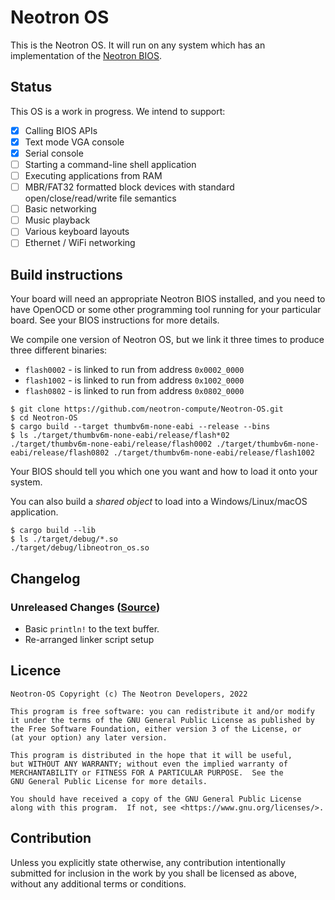 # Neotron OS

This is the Neotron OS. It will run on any system which has an implementation
of the [Neotron BIOS](https://github.com/neotron-compute/Neotron-BIOS).

## Status

This OS is a work in progress. We intend to support:

* [x] Calling BIOS APIs
* [x] Text mode VGA console
* [x] Serial console
* [ ] Starting a command-line shell application
* [ ] Executing applications from RAM
* [ ] MBR/FAT32 formatted block devices with standard open/close/read/write file semantics
* [ ] Basic networking
* [ ] Music playback
* [ ] Various keyboard layouts
* [ ] Ethernet / WiFi networking

## Build instructions

Your board will need an appropriate Neotron BIOS installed, and you need to have
OpenOCD or some other programming tool running for your particular board. See
your BIOS instructions for more details.

We compile one version of Neotron OS, but we link it three times to produce
three different binaries:

* `flash0002` - is linked to run from address `0x0002_0000`
* `flash1002` - is linked to run from address `0x1002_0000`
* `flash0802` - is linked to run from address `0x0802_0000`

```console
$ git clone https://github.com/neotron-compute/Neotron-OS.git
$ cd Neotron-OS
$ cargo build --target thumbv6m-none-eabi --release --bins
$ ls ./target/thumbv6m-none-eabi/release/flash*02
./target/thumbv6m-none-eabi/release/flash0002 ./target/thumbv6m-none-eabi/release/flash0802 ./target/thumbv6m-none-eabi/release/flash1002
```

Your BIOS should tell you which one you want and how to load it onto your system.

You can also build a *shared object* to load into a Windows/Linux/macOS application.

```console
$ cargo build --lib
$ ls ./target/debug/*.so
./target/debug/libneotron_os.so
```

## Changelog

### Unreleased Changes ([Source](https://github.com/neotron-compute/Neotron-OS/tree/master))

* Basic `println!` to the text buffer.
* Re-arranged linker script setup

## Licence

    Neotron-OS Copyright (c) The Neotron Developers, 2022

    This program is free software: you can redistribute it and/or modify
    it under the terms of the GNU General Public License as published by
    the Free Software Foundation, either version 3 of the License, or
    (at your option) any later version.

    This program is distributed in the hope that it will be useful,
    but WITHOUT ANY WARRANTY; without even the implied warranty of
    MERCHANTABILITY or FITNESS FOR A PARTICULAR PURPOSE.  See the
    GNU General Public License for more details.

    You should have received a copy of the GNU General Public License
    along with this program.  If not, see <https://www.gnu.org/licenses/>.

## Contribution

Unless you explicitly state otherwise, any contribution intentionally
submitted for inclusion in the work by you shall be licensed as above, without
any additional terms or conditions.


